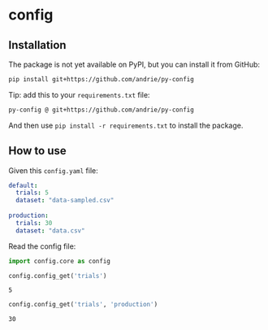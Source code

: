config
================

<!-- WARNING: THIS FILE WAS AUTOGENERATED! DO NOT EDIT! -->

## Installation

The package is not yet available on PyPI, but you can install it from
GitHub:

``` sh
pip install git+https://github.com/andrie/py-config
```

Tip: add this to your `requirements.txt` file:

``` sh
py-config @ git+https://github.com/andrie/py-config
```

And then use `pip install -r requirements.txt` to install the package.

## How to use

Given this `config.yaml` file:

``` yaml
default:
  trials: 5
  dataset: "data-sampled.csv"
  
production:
  trials: 30
  dataset: "data.csv"
```

Read the config file:

``` python
import config.core as config
```

``` python
config.config_get('trials')
```

    5

``` python
config.config_get('trials', 'production')
```

    30
